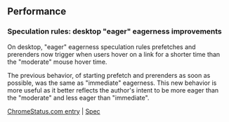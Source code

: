 ## Performance

### Speculation rules: desktop "eager" eagerness improvements

On desktop, "eager" eagerness speculation rules prefetches and prerenders now trigger when users hover on a link for a shorter time than the "moderate" mouse hover time.

The previous behavior, of starting prefetch and prerenders as soon as possible, was the same as "immediate" eagerness. This new behavior is more useful as it better reflects the author's intent to be more eager than the "moderate" and less eager than "immediate".

[ChromeStatus.com entry](https://chromestatus.com/feature/5113430155591680) | [Spec](https://wicg.github.io/nav-speculation/speculation-rules.html#:~:text=early%20as%20possible.-,%22moderate%22,balance%20between%20%22eager%22%20and%20%22conservative%22.,-%22conservative%22)
